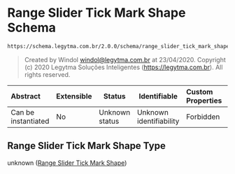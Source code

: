 # Range Slider Tick Mark Shape Schema

```txt
https://schema.legytma.com.br/2.0.0/schema/range_slider_tick_mark_shape.schema.json
```




> Created by Windol [windol@legytma.com.br](mailto:windol@legytma.com.br) at 23/04/2020.
> Copyright (c) 2020 Legytma Soluções Inteligentes (<https://legytma.com.br>). All rights reserved.
>

| Abstract            | Extensible | Status         | Identifiable            | Custom Properties | Additional Properties | Access Restrictions | Defined In                                                                                                            |
| :------------------ | ---------- | -------------- | ----------------------- | :---------------- | --------------------- | ------------------- | --------------------------------------------------------------------------------------------------------------------- |
| Can be instantiated | No         | Unknown status | Unknown identifiability | Forbidden         | Allowed               | none                | [range_slider_tick_mark_shape.schema.json](../schema/range_slider_tick_mark_shape.schema.json) |

## Range Slider Tick Mark Shape Type

unknown ([Range Slider Tick Mark Shape](range_slider_tick_mark_shape.md))
